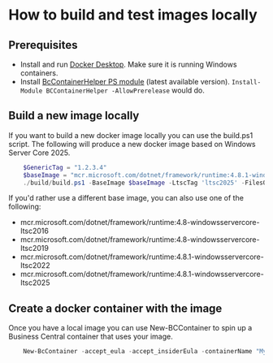 # How to build and test images locally

## Prerequisites
- Install and run [Docker Desktop](https://docs.docker.com/desktop/install/windows-install/). Make sure it is running Windows containers.
- Install [BcContainerHelper PS module](https://www.powershellgallery.com/packages/BcContainerHelper) (latest available version).
`Install-Module BCContainerHelper -AllowPrerelease` would do.

## Build a new image locally 

If you want to build a new docker image locally you can use the build.ps1 script. The following will produce a new docker image based on Windows Server Core 2025. 
```powershell
    $GenericTag = "1.2.3.4"
    $baseImage = "mcr.microsoft.com/dotnet/framework/runtime:4.8.1-windowsservercore-ltsc2025"
    ./build/build.ps1 -BaseImage $baseImage -LtscTag 'ltsc2025' -FilesOnly $false -Only24 $false -GenericTag $GenericTag
```

If you'd rather use a different base image, you can also use one of the following:
* mcr.microsoft.com/dotnet/framework/runtime:4.8-windowsservercore-ltsc2016
* mcr.microsoft.com/dotnet/framework/runtime:4.8-windowsservercore-ltsc2019
* mcr.microsoft.com/dotnet/framework/runtime:4.8.1-windowsservercore-ltsc2022
* mcr.microsoft.com/dotnet/framework/runtime:4.8.1-windowsservercore-ltsc2025

## Create a docker container with the image

Once you have a local image you can use New-BCContainer to spin up a Business Central container that uses your image. 
```powershell
    New-BcContainer -accept_eula -accept_insiderEula -containerName "MyTestContainer" -artifactUrl (Get-BCArtifactUrl -select NextMajor -accept_insiderEula -country W1) -useGenericImage "my:$GenericTag"
```